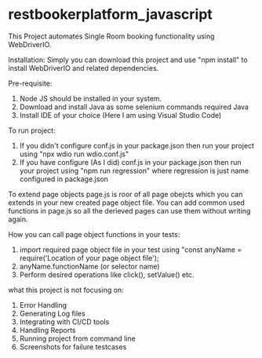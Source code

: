 # restbookerplatform_javascript

This Project automates Single Room booking functionality using WebDriverIO. 

Installation: 
Simply you can download this project and use "npm install" to install WebDriverIO and related dependencies. 

Pre-requisite: 
1. Node JS should be installed in your system. 
2. Download and install Java as some selenium commands required Java
3. Install IDE of your choice (Here I am using Visual Studio Code)

To run project: 
1. If you didn't configure conf.js in your package.json then run your project using "npx wdio run wdio.conf.js"
2. If you have configure (As I did) conf.js in your package.json then run your project using "npm run regression" where regression is just name configured in package.json

To extend page objects 
page.js is roor of all page obejcts which you can extends in your new created page object file. 
You can add common used functions in page.js so all the derieved pages can use them without writing again. 

How you can call page object functions in your tests: 
1. import required page object file in your test using "const  anyName = require('Location of your page object file');
2. anyName.functionName (or selector name) 
3. Perform desired operations like click(), setValue() etc.

what this project is not focusing on:
1. Error Handling
2. Generating Log files
3. Integrating with CI/CD tools
4. Handling Reports
5. Running project from command line
6. Screenshots for failure testcases
